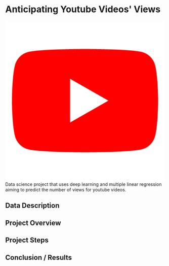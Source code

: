 # Anticipating Youtube Videos' Views 
![Image](youtube.png)
Data science project that uses deep learning and multiple linear regression aiming to predict the number of views for youtube videos.
## Data Description
## Project Overview
## Project Steps
## Conclusion / Results



